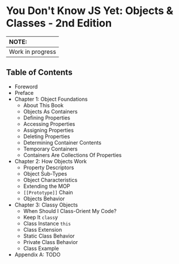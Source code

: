 # You Don't Know JS Yet: Objects & Classes - 2nd Edition

| NOTE: |
| :--- |
| Work in progress |

## Table of Contents

* Foreword
* Preface
* Chapter 1: Object Foundations
    * About This Book
    * Objects As Containers
    * Defining Properties
    * Accessing Properties
    * Assigning Properties
    * Deleting Properties
    * Determining Container Contents
    * Temporary Containers
    * Containers Are Collections Of Properties
* Chapter 2: How Objects Work
    * Property Descriptors
    * Object Sub-Types
    * Object Characteristics
    * Extending the MOP
    * `[[Prototype]]` Chain
    * Objects Behavior
* Chapter 3: Classy Objects
    * When Should I Class-Orient My Code?
    * Keep It `class`y
    * Class Instance `this`
    * Class Extension
    * Static Class Behavior
    * Private Class Behavior
    * Class Example
* Appendix A: TODO
